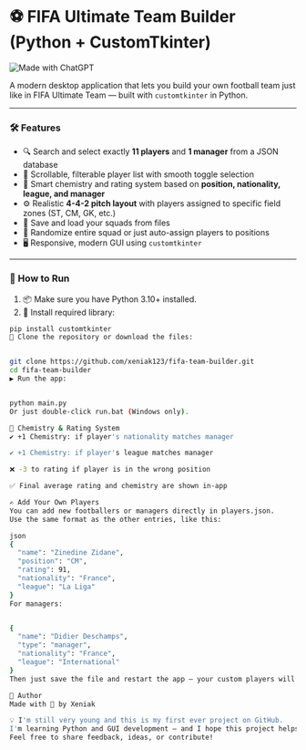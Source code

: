 # ⚽ FIFA Ultimate Team Builder (Python + CustomTkinter)

![Made with ChatGPT](https://img.shields.io/badge/Made%20with-ChatGPT-ffbf00?logo=openai&logoColor=black&style=for-the-badge)

A modern desktop application that lets you build your own football team just like in FIFA Ultimate Team — built with `customtkinter` in Python.

---

### 🛠️ Features

- 🔍 Search and select exactly **11 players** and **1 manager** from a JSON database
- 📜 Scrollable, filterable player list with smooth toggle selection
- 🧠 Smart chemistry and rating system based on **position, nationality, league, and manager**
- ⚙️ Realistic **4-4-2 pitch layout** with players assigned to specific field zones (ST, CM, GK, etc.)
- 💾 Save and load your squads from files
- 🎲 Randomize entire squad or just auto-assign players to positions
- 🖥️ Responsive, modern GUI using `customtkinter`

---

### 🚀 How to Run

1. 📦 Make sure you have Python 3.10+ installed.
2. 🔧 Install required library:

```bash
pip install customtkinter
📁 Clone the repository or download the files:


git clone https://github.com/xeniak123/fifa-team-builder.git
cd fifa-team-builder
▶️ Run the app:


python main.py
Or just double-click run.bat (Windows only).

🧠 Chemistry & Rating System
✔️ +1 Chemistry: if player's nationality matches manager

✔️ +1 Chemistry: if player's league matches manager

❌ -3 to rating if player is in the wrong position

✅ Final average rating and chemistry are shown in-app

✍️ Add Your Own Players
You can add new footballers or managers directly in players.json.
Use the same format as the other entries, like this:

json
{
  "name": "Zinedine Zidane",
  "position": "CM",
  "rating": 91,
  "nationality": "France",
  "league": "La Liga"
}
For managers:


{
  "name": "Didier Deschamps",
  "type": "manager",
  "nationality": "France",
  "league": "International"
}
Then just save the file and restart the app — your custom players will appear in the list!

👶 Author
Made with 💙 by Xeniak

💡 I'm still very young and this is my first ever project on GitHub.
I'm learning Python and GUI development — and I hope this project helps others who are just starting too! 😊
Feel free to share feedback, ideas, or contribute!
